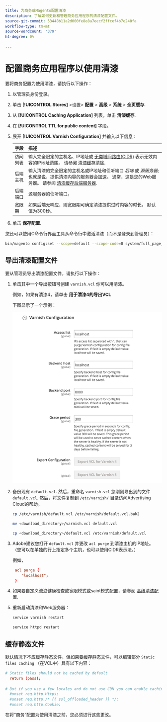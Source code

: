 ```yaml
---
title: 为商务或Magento配置清漆
description: 了解如何更新和管理商务应用程序的清漆配置文件。
source-git-commit: 53448b11a2d000fe8e8a7eecf2ffcef4b7e248fa
workflow-type: tm+mt
source-wordcount: '379'
ht-degree: 0%

---
```



# 配置商务应用程序以使用清漆

要将商务配置为使用清漆，请执行以下操作：

1. 以管理员身份登录。
1. 单击 **[!UICONTROL Stores]** >设置> **配置** > **高级** > **系统** > **全页缓存**.
1. 从 **[!UICONTROL Caching Application]** 列表，单击 **清漆缓存**.
1. 在 **[!UICONTROL TTL for public content]** 字段。
1. 展开 **[!UICONTROL Varnish Configuration]** 并输入以下信息：

   | 字段 | 描述 |
   | ----- | ----------- |
   | 访问列表 | 输入完全限定的主机名、IP地址或 [无类域间路由(CIDR)](https://www.digitalocean.com/community/tutorials/understanding-ip-addresses-subnets-and-cidr-notation-for-networking) 表示无效内容的IP地址范围。 请参阅 [清漆缓存清除](https://varnish-cache.org/docs/3.0/tutorial/purging.html). |
   | 后端主机 | 输入清漆的完全限定的主机名或IP地址和侦听端口 _后端_ 或 _源服务器_;也就是说，提供清漆内容的服务器会加速。 通常，这是您的Web服务器。 请参阅 [清漆缓存后端服务器](https://www.varnish-cache.org/docs/trunk/users-guide/vcl-backends.html). |
   | 后端端口 | 源服务器的侦听端口。 |
   | 宽限期 | 如果后端无响应，则宽限期可确定清漆提供过时内容的时长。 默认值为300秒。 |

1. 单击 **保存配置**.

您还可以使用C命令行界面工具从命令行中激活清漆（而不是登录到管理员）：

```bash
bin/magento config:set --scope=default --scope-code=0 system/full_page_cache/caching_application 2
```

## 导出清漆配置文件

要从管理员导出清漆配置文件，请执行以下操作：

1. 单击其中一个导出按钮可创建 `varnish.vcl` 你可以用清漆。

   例如，如果有清漆4，请单击 **用于清漆4的导出VCL**

   下图显示了一个示例：

   ![在管理员中配置商务以使用清漆](../../assets/configuration/varnish-admin-22.png)

1. 备份现有 `default.vcl`. 然后，重命名 `varnish.vcl` 您刚刚导出到的文件 `default.vcl`. 然后，将文件复制到 `/etc/varnish/` 目录访问Advertising Cloud的帮助。

   ```bash
   cp /etc/varnish/default.vcl /etc/varnish/default.vcl.bak2
   ```

   ```bash
   mv <download_directory>/varnish.vcl default.vcl
   ```

   ```bash
   cp <download_directory>/default.vcl /etc/varnish/default.vcl
   ```

1. Adobe建议您打开 `default.vcl` 并更改 `acl purge` 到清漆主机的IP地址。 （您可以在单独的行上指定多个主机，也可以使用CIDR表示法。）

   例如，

   ```conf
    acl purge {
       "localhost";
    }
   ```

1. 如果要自定义流浪健康检查或宽限模式或saint模式配置，请参阅 [高级清漆配置](config-varnish-advanced.md).

1. 重新启动清漆和Web服务器：

   ```bash
   service varnish restart
   ```

   ```bash
   service httpd restart
   ```

## 缓存静态文件

默认情况下不应缓存静态文件，但如果要缓存静态文件，可以编辑部分 `Static files caching` （在VCL中）具有以下内容：

```conf
# Static files should not be cached by default
  return (pass);

# But if you use a few locales and do not use CDN you can enable caching static files by commenting previous line (#return (pass);) and uncommenting next 3 lines
  #unset req.http.Https;
  #unset req.http./* {{ ssl_offloaded_header }} */;
  #unset req.http.Cookie;
```

在将“商务”配置为使用清漆之前，您必须进行这些更改。
